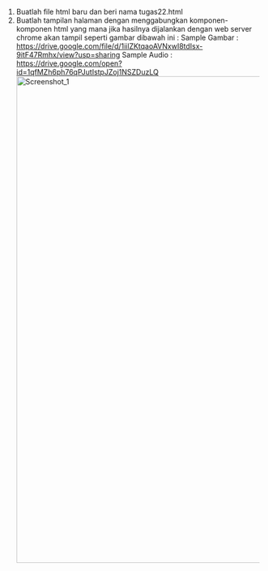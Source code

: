1. Buatlah file html baru dan beri nama tugas22.html
2. Buatlah tampilan halaman dengan menggabungkan komponen-komponen html yang mana jika hasilnya dijalankan dengan web server chrome akan tampil seperti gambar dibawah ini :
   Sample Gambar : https://drive.google.com/file/d/1iilZKtqaoAVNxwI8tdIsx-9itF47Rmhx/view?usp=sharing
   Sample Audio : https://drive.google.com/open?id=1qfMZh6ph76qPJutIstpJZoj1NSZDuzLQ
   <img width="960" alt="Screenshot_1" src="https://lh4.googleusercontent.com/W7cLLgIVw3bW_Z8j6MGwUOH4NeouRUfogFH13TViNuenTzyakeA4Y7iQwIZxrH7gpEHi-5doVuajbh3OIjjyShsFzwjo6-seF7RWNEuxamqM4d2GFUApSCge9wuSFRkI-CB9QCGRMp6cA6AhLhtaygdt4cj6Q30HPqmfijeSo3irMIg7PdLTQQ"></img>
